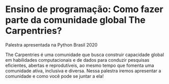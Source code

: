 # Ensino de programação: Como fazer parte da comunidade global The Carpentries?

Palestra apresentada na Python Brasil 2020

The Carpentries é uma comunidade que busca construir capacidade global em habilidades computacionais e de dados para conduzir pesquisas eficientes, abertas e reprodutíveis, ao mesmo tempo que fomenta uma comunidade ativa, inclusiva e diversa. Nessa palestra iremos apresentar a comunidade e como você pode se juntar a ela!